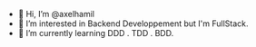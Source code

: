 - 👋 Hi, I’m @axelhamil
- 👀 I’m interested in Backend Developpement but I'm FullStack.
- 🌱 I’m currently learning DDD . TDD . BDD.

<!---
axelhamil/axelhamil is a ✨ special ✨ repository because its `README.md` (this file) appears on your GitHub profile.
You can click the Preview link to take a look at your changes.
--->
